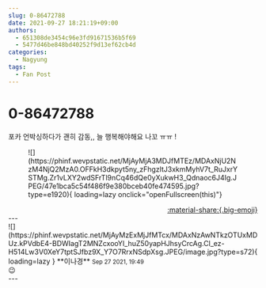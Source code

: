```yaml
---
slug: 0-86472788
date: 2021-09-27 18:21:19+09:00
authors:
  - 651308de3454c96e3fd91671536b5f69
  - 5477d46be848bd40252f9d13ef62cb4d
categories:
  - Nagyung
tags:
  - Fan Post
---
```


# 0-86472788

<div class="post-container" markdown="1">
<div class="content-container md-sidebar__scrollwrap" markdown="1">

포카 언박싱하다가 괜히 감동,, 늘 행복해야해요 나꼬 ㅠㅠ !
<figure markdown="1">
![](https://phinf.wevpstatic.net/MjAyMjA3MDJfMTEz/MDAxNjU2NzM4NjQ2MzA0.OFFkH3dkpyt5ny_zFhgzltJ3xkmMyhV7t_RuJxrYSTMg.Zr1vLXY2wdSFrTl9nCq46dQe0yXukwH3_Qdnaoc6J4Ig.JPEG/47e1bca5c54f486f9e380bceb40fe474595.jpg?type=e1920){ loading=lazy onclick="openFullscreen(this)"}
</figure>


</div>
</div>

<div style="text-align: right;" markdown="1">
<a href="https://weverse.io/fromis9/fanpost/0-86472788" style="text-align: right;">:material-share:{.big-emoji}</a>
</div>
---

<div class="comments-container md-sidebar__scrollwrap" markdown="1">
<div class="comment" markdown="1">
<div class='id-container' markdown="1">
![](https://phinf.wevpstatic.net/MjAyMzExMjJfMTcx/MDAxNzAwNTkzOTUxMDUz.kPVdbE4-BDWIagT2MNZcxooYI_huZ50yapHJhsyCrcAg.Cl_ez-H514Lw3V0XeY7tptSJfbz9X_Y7O7RrxNSdpXsg.JPEG/image.jpg?type=s72){ loading=lazy }
**<span class="artist">이나경</span>** <small>Sep 27 2021, 19:49</small><br>
</div>
<div class='comment-body' markdown="1">
😉
</div>
</div>
</div>
---
